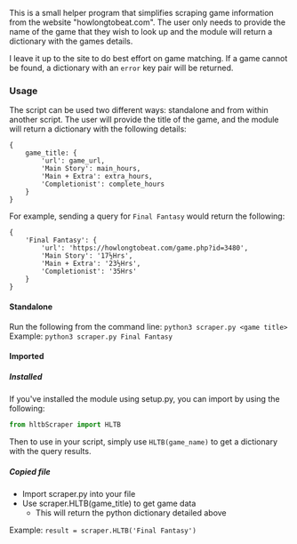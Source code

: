 This is a small helper program that simplifies scraping game information from the website "howlongtobeat.com". The user only needs to provide the name of the game that they wish to look up and the module will return a dictionary with the games details.

I leave it up to the site to do best effort on game matching. If a game cannot be found, a dictionary with an `error` key pair will be returned.

### Usage
The script can be used two different ways: standalone and from within another script. The user will provide the title of the game, and the module will return a dictionary with the following details:

```
{
    game_title: {
        'url': game_url, 
        'Main Story': main_hours, 
        'Main + Extra': extra_hours, 
        'Completionist': complete_hours
    }
}
```

For example, sending a query for `Final Fantasy` would return the following:
```
{
    'Final Fantasy': {
        'url': 'https://howlongtobeat.com/game.php?id=3480', 
        'Main Story': '17½Hrs', 
        'Main + Extra': '23½Hrs', 
        'Completionist': '35Hrs'
    }
}
```

#### Standalone
Run the following from the command line: `python3 scraper.py <game title>`
Example: `python3 scraper.py Final Fantasy`

#### Imported
##### Installed
If you've installed the module using setup.py, you can import by using the following:
```python
from hltbScraper import HLTB
```

Then to use in your script, simply use `HLTB(game_name)` to get a dictionary with the query results.

##### Copied file
* Import scraper.py into your file
* Use scraper.HLTB(game_title) to get game data
   * This will return the python dictionary detailed above

Example: `result = scraper.HLTB('Final Fantasy')`